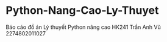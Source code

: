 # Python-Nang-Cao-Ly-Thuyet
Báo cáo đồ án Lý thuyết Python nâng cao HK241
Trần Anh Vũ 2274802011027
